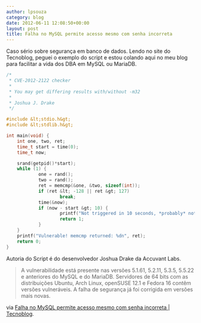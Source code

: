 ```yaml
---
author: lpsouza
category: blog
date: 2012-06-11 12:08:50+00:00
layout: post
title: Falha no MySQL permite acesso mesmo com senha incorreta
---
```


Caso sério sobre segurança em banco de dados. Lendo no site do Tecnoblog, peguei o exemplo do script e estou colando aqui no meu blog para facilitar a vida dos DBA em MySQL ou MariaDB.

```c
/*
 * CVE-2012-2122 checker
 *
 * You may get differing results with/without -m32
 *
 * Joshua J. Drake
 */

#include &lt;stdio.h&gt;
#include &lt;stdlib.h&gt;

int main(void) {
    int one, two, ret;
    time_t start = time(0);
    time_t now;

    srand(getpid()*start);
    while (1) {
            one = rand();
            two = rand();
            ret = memcmp(&one, &two, sizeof(int));
            if (ret &lt; -128 || ret &gt; 127)
                    break;
            time(&now);
            if (now - start &gt; 10) {
                    printf("Not triggered in 10 seconds, *probably* not vulnerable..n");
                    return 1;
            }
    }
    printf("Vulnerable! memcmp returned: %dn", ret);
    return 0;
}
```

Autoria do Script é do desenvolvedor Joshua Drake da Accuvant Labs.

> A vulnerabilidade está presente nas versões 5.1.61, 5.2.11, 5.3.5, 5.5.22 e anteriores do MySQL e do MariaDB. Servidores de 64 bits com as distribuições Ubuntu, Arch Linux, openSUSE 12.1 e Fedora 16 contêm versões vulneráveis. A falha de segurança já foi corrigida em versões mais novas.

via [Falha no MySQL permite acesso mesmo com senha incorreta | Tecnoblog](http://tecnoblog.net/103828/falha-seguranca-mysql/).